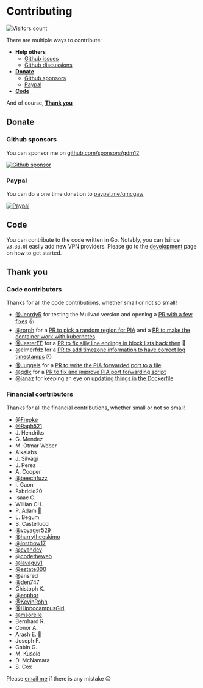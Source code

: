 # Contributing

![Visitors count](https://visitor-badge.laobi.icu/badge?page_id=gluetun.contributing.contribute)

There are multiple ways to contribute:

- **Help others**
  - [Github issues](https://github.com/qdm12/gluetun/issues)
  - [Github discussions](https://github.com/qdm12/gluetun/discussions)
- [**Donate**](#donate)
  - [Github sponsors](#github-sponsors)
  - [Paypal](#paypal)
- [**Code**](#code)

And of course, [**Thank you**](#thank-you)

## Donate

### Github sponsors

You can sponsor me on [github.com/sponsors/qdm12](https://github.com/sponsors/qdm12)

[![Github sponsor](github-sponsor.avif)](https://github.com/sponsors/qdm12)

### Paypal

You can do a one time donation to [paypal.me/qmcgaw](https://www.paypal.me/qmcgaw)

[![Paypal](paypal.avif)](https://www.paypal.me/qmcgaw)

## Code

You can contribute to the code written in Go.
Notably, you can (since `v3.30.0`) easily add new VPN providers.
Please go to the [development](development.md) page on how to get started.

## Thank you

### Code contributors

Thanks for all the code contributions, whether small or not so small!

- [@JeordyR](https://github.com/JeordyR) for testing the Mullvad version and opening a [PR with a few fixes](https://github.com/qdm12/gluetun/pull/84/files) 👍
- [@rorph](https://github.com/rorph) for a [PR to pick a random region for PIA](https://github.com/qdm12/gluetun/pull/70) and a [PR to make the container work with kubernetes](https://github.com/qdm12/gluetun/pull/69)
- [@JesterEE](https://github.com/JesterEE) for a [PR to fix silly line endings in block lists back then](https://github.com/qdm12/gluetun/pull/55) 📎
- @elmerfdz for a [PR to add timezone information to have correct log timestamps](https://github.com/qdm12/gluetun/pull/51) 🕙
- [@Juggels](https://github.com/Juggels) for a [PR to write the PIA forwarded port to a file](https://github.com/qdm12/gluetun/pull/43)
- [@gdlx](https://github.com/gdlx) for a [PR to fix and improve PIA port forwarding script](https://github.com/qdm12/gluetun/pull/32)
- [@janaz](https://github.com/janaz) for keeping an eye on [updating things in the Dockerfile](https://github.com/qdm12/gluetun/pull/8)

### Financial contributors

Thanks for all the financial contributions, whether small or not so small!

- [@Frepke](https://github.com/Frepke)
- [@Raph521](https://github.com/Raph521)
- J. Hendriks
- G. Mendez
- M. Otmar Weber
- Alkalabs
- J. Silvagi
- J. Perez
- A. Cooper
- [@beechfuzz](https://github.com/beechfuzz)
- I. Gaon
- Fabricio20
- Isaac C.
- Willian CH.
- P. Adam 🥇
- L. Begum
- S. Castellucci
- [@voyager529](https://github.com/voyager529)
- [@harrytheeskimo](https://github.com/harrytheeskimo)
- [@lostbow17](https://github.com/lostbow17)
- [@evandev](https://github.com/evandev)
- [@codetheweb](https://github.com/codetheweb)
- [@lavaguy1](https://github.com/lavaguy1)
- [@estate000](https://github.com/estate000)
- @ansred
- [@den747](https://github.com/den747)
- Chistoph K.
- [@enphor](https://github.com/enphor)
- [@KevinRohn](https://github.com/KevinRohn)
- [@HippocampusGirl](https://github.com/HippocampusGirl)
- [@msorelle](https://github.com/msorelle)
- Bernhard R.
- Conor A.
- Arash E. 🥇
- Joseph F.
- Gabin G.
- M. Kusold
- D. McNamara
- S. Cox

Please [email me](mailto:quentin.mcgaw@gmail.com) if there is any mistake 😉
